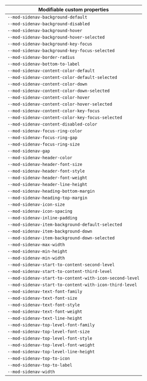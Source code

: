 | Modifiable custom properties                            |
| ------------------------------------------------------- |
| `--mod-sidenav-background-default`                      |
| `--mod-sidenav-background-disabled`                     |
| `--mod-sidenav-background-hover`                        |
| `--mod-sidenav-background-hover-selected`               |
| `--mod-sidenav-background-key-focus`                    |
| `--mod-sidenav-background-key-focus-selected`           |
| `--mod-sidenav-border-radius`                           |
| `--mod-sidenav-bottom-to-label`                         |
| `--mod-sidenav-content-color-default`                   |
| `--mod-sidenav-content-color-default-selected`          |
| `--mod-sidenav-content-color-down`                      |
| `--mod-sidenav-content-color-down-selected`             |
| `--mod-sidenav-content-color-hover`                     |
| `--mod-sidenav-content-color-hover-selected`            |
| `--mod-sidenav-content-color-key-focus`                 |
| `--mod-sidenav-content-color-key-focus-selected`        |
| `--mod-sidenav-content-disabled-color`                  |
| `--mod-sidenav-focus-ring-color`                        |
| `--mod-sidenav-focus-ring-gap`                          |
| `--mod-sidenav-focus-ring-size`                         |
| `--mod-sidenav-gap`                                     |
| `--mod-sidenav-header-color`                            |
| `--mod-sidenav-header-font-size`                        |
| `--mod-sidenav-header-font-style`                       |
| `--mod-sidenav-header-font-weight`                      |
| `--mod-sidenav-header-line-height`                      |
| `--mod-sidenav-heading-bottom-margin`                   |
| `--mod-sidenav-heading-top-margin`                      |
| `--mod-sidenav-icon-size`                               |
| `--mod-sidenav-icon-spacing`                            |
| `--mod-sidenav-inline-padding`                          |
| `--mod-sidenav-item-background-default-selected`        |
| `--mod-sidenav-item-background-down`                    |
| `--mod-sidenav-item-background-down-selected`           |
| `--mod-sidenav-max-width`                               |
| `--mod-sidenav-min-height`                              |
| `--mod-sidenav-min-width`                               |
| `--mod-sidenav-start-to-content-second-level`           |
| `--mod-sidenav-start-to-content-third-level`            |
| `--mod-sidenav-start-to-content-with-icon-second-level` |
| `--mod-sidenav-start-to-content-with-icon-third-level`  |
| `--mod-sidenav-text-font-family`                        |
| `--mod-sidenav-text-font-size`                          |
| `--mod-sidenav-text-font-style`                         |
| `--mod-sidenav-text-font-weight`                        |
| `--mod-sidenav-text-line-height`                        |
| `--mod-sidenav-top-level-font-family`                   |
| `--mod-sidenav-top-level-font-size`                     |
| `--mod-sidenav-top-level-font-style`                    |
| `--mod-sidenav-top-level-font-weight`                   |
| `--mod-sidenav-top-level-line-height`                   |
| `--mod-sidenav-top-to-icon`                             |
| `--mod-sidenav-top-to-label`                            |
| `--mod-sidenav-width`                                   |
